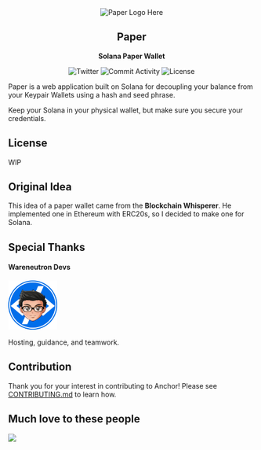 <div align="center">
	<img src="" alt="Paper Logo Here">
	<h2>Paper</h2>
	<p>
		<strong>Solana Paper Wallet</strong>
	</p>
	<p>
		<img src="https://img.shields.io/twitter/follow/k_quirapas?color=%2300acee&style=for-the-badge" alt="Twitter">
		<img src="https://img.shields.io/github/commit-activity/w/kquirapas/solana-paper-wallet?style=for-the-badge" alt="Commit Activity">
		<img src="https://img.shields.io/github/license/kquirapas/solana-paper-wallet?style=for-the-badge" alt="License">
	</p>
</div>

Paper is a web application built on Solana for decoupling your balance from your Keypair Wallets using a hash and seed phrase.

Keep your Solana in your physical wallet, but make sure you secure your credentials.

## License

WIP

## Original Idea

This idea of a paper wallet came from the **Blockchain Whisperer**. He implemented one in Ethereum with ERC20s, so I decided to make one for Solana.

## Special Thanks

#### Wareneutron Devs

<img width="100px" src="./public/assets/wnd.png" alt="WND">

Hosting, guidance, and teamwork.

## Contribution

Thank you for your interest in contributing to Anchor! Please see [CONTRIBUTING.md](./CONTRIBUTING.md) to learn how.

## Much love to these people
<div align="left">
<a href="https://github.com/kquirapas/solana-paper-wallet/graphs/contributors">
  <img src="https://contrib.rocks/image?repo=kquirapas/solana-paper-wallet" />
</a>
</div>
